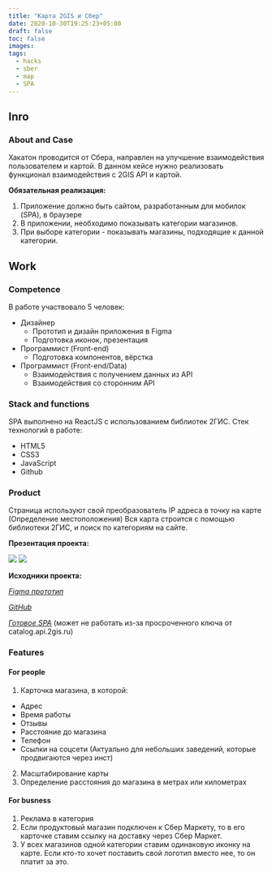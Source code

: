 ```yaml
---
title: "Карта 2GIS и Сбер"
date: 2020-10-30T19:25:23+05:00
draft: false
toc: false
images:
tags:
  - hacks
  - sber
  - map
  - SPA
---
```


## Inro

### About and Case

Хакатон проводится от Сбера, направлен на улучшение взаимодействия пользователем и картой.
В данном кейсе нужно реализовать функционал взаимодействия с 2GIS API и картой.

**Обязательная реализация:**

1. Приложение должно быть сайтом, разработанным для мобилок (SPA), в браузере
2. В приложении, необходимо показывать категории магазинов.
3. При выборе категории - показывать магазины, подходящие к данной категории.

## Work

### Competence

В работе участвовало 5 человек:

- Дизайнер
    * Прототип и дизайн приложения в Figma
    * Подготовка иконок, презентация
- Программист (Front-end)
    * Подготовка компонентов, вёрстка
- Программист (Front-end/Data)
    * Взаимодействия с получением данных из API
    * Взаимодействия со сторонним API

### Stack and functions

SPA выполнено на ReactJS с использованием библиотек 2ГИС.
Стек технологий в работе:

- HTML5
- CSS3
- JavaScript
- Github

### Product

Страница используют свой преобразователь IP адреса в точку на карте (Определение местоположения)
Вся карта строится с помощью библиотеки 2ГИС, и поиск по категориям на сайте.

**Презентация проекта:**

![](/img/sber_hack_image/dark/1.png)
![](/img/sber_hack_image/dark/2.png)

**Исходники проекта:**

[*Figma
прототип*](https://www.figma.com/proto/Wd0ZrlFjW4sHlzY3neeZCj/%D0%A5%D0%B0%D0%BA%D0%B0%D1%82%D0%BE%D0%BD-%D0%BA%D0%B5%D0%B9%D1%81-%D0%A1%D0%B1%D0%B5%D1%80%D0%B0?node-id=67%3A47&scaling=scale-down)

[*GitHub*](https://github.com/maintainer64/goofy-sber)

[*Готовое SPA*](https://maintainer64.github.io/goofy-sber/) (может не работать из-за просроченного ключа от
catalog.api.2gis.ru)

### Features

#### For people

1. Карточка магазина, в которой:

- Адрес
- Время работы
- Отзывы
- Расстояние до магазина
- Телефон
- Ссылки на соцсети (Актуально для небольших заведений, которые продвигаются через инст)

2. Масштабирование карты
3. Определение расстояния до магазина в метрах или километрах

#### For busness

1. Реклама в категория
2. Если продуктовый магазин подключен к Сбер Маркету, то в его карточке ставим ссылку на доставку через Сбер Маркет.
3. У всех магазинов одной категории ставим одинаковую иконку на карте. Если кто-то хочет поставить свой логотип вместо
   нее, то он платит за это.
